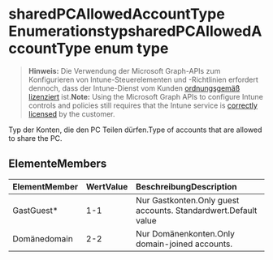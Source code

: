 # <a name="sharedpcallowedaccounttype-enum-type"></a><span data-ttu-id="31a16-101">sharedPCAllowedAccountType Enumerationstyp</span><span class="sxs-lookup"><span data-stu-id="31a16-101">sharedPCAllowedAccountType enum type</span></span>

> <span data-ttu-id="31a16-102">**Hinweis:** Die Verwendung der Microsoft Graph-APIs zum Konfigurieren von Intune-Steuerelementen und -Richtlinien erfordert dennoch, dass der Intune-Dienst vom Kunden [ordnungsgemäß lizenziert](https://go.microsoft.com/fwlink/?linkid=839381) ist.</span><span class="sxs-lookup"><span data-stu-id="31a16-102">**Note:** Using the Microsoft Graph APIs to configure Intune controls and policies still requires that the Intune service is [correctly licensed](https://go.microsoft.com/fwlink/?linkid=839381) by the customer.</span></span>

<span data-ttu-id="31a16-103">Typ der Konten, die den PC Teilen dürfen.</span><span class="sxs-lookup"><span data-stu-id="31a16-103">Type of accounts that are allowed to share the PC.</span></span>
## <a name="members"></a><span data-ttu-id="31a16-104">Elemente</span><span class="sxs-lookup"><span data-stu-id="31a16-104">Members</span></span>
|<span data-ttu-id="31a16-105">Element</span><span class="sxs-lookup"><span data-stu-id="31a16-105">Member</span></span>|<span data-ttu-id="31a16-106">Wert</span><span class="sxs-lookup"><span data-stu-id="31a16-106">Value</span></span>|<span data-ttu-id="31a16-107">Beschreibung</span><span class="sxs-lookup"><span data-stu-id="31a16-107">Description</span></span>|
|:---|:---|:---|
|<span data-ttu-id="31a16-108">Gast</span><span class="sxs-lookup"><span data-stu-id="31a16-108">Guest\*</span></span>|<span data-ttu-id="31a16-109">1</span><span class="sxs-lookup"><span data-stu-id="31a16-109">-1</span></span>|<span data-ttu-id="31a16-110">Nur Gastkonten.</span><span class="sxs-lookup"><span data-stu-id="31a16-110">Only guest accounts.</span></span> <span data-ttu-id="31a16-111">Standardwert.</span><span class="sxs-lookup"><span data-stu-id="31a16-111">Default value</span></span>|
|<span data-ttu-id="31a16-112">Domäne</span><span class="sxs-lookup"><span data-stu-id="31a16-112">domain</span></span>|<span data-ttu-id="31a16-113">2</span><span class="sxs-lookup"><span data-stu-id="31a16-113">-2</span></span>|<span data-ttu-id="31a16-114">Nur Domänenkonten.</span><span class="sxs-lookup"><span data-stu-id="31a16-114">Only domain-joined accounts.</span></span>|








